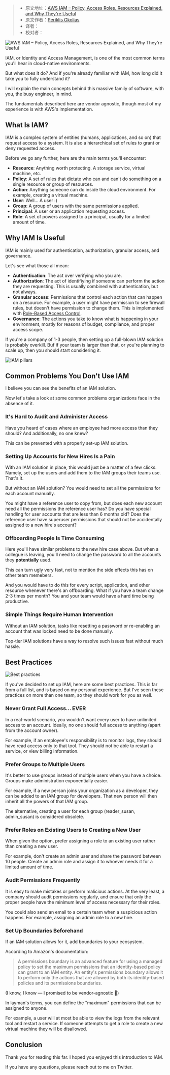 > -  原文地址：[AWS IAM – Policy, Access Roles, Resources Explained, and Why They're Useful](https://www.freecodecamp.org/news/the-introduction-to-iam-i-wish-i-had/)
> -  原文作者：[Periklis Gkolias](https://www.freecodecamp.org/news/author/periklis-gkolias/)
> -  译者：
> -  校对者：

![AWS IAM – Policy, Access Roles, Resources Explained, and Why They're Useful](https://www.freecodecamp.org/news/content/images/size/w2000/2022/04/g7In5Xr-2.jpg)

IAM, or Identity and Access Management, is one of the most common terms you'll hear in cloud-native environments.

But what does it do? And if you're already familiar with IAM, how long did it take you to fully understand it?

I will explain the main concepts behind this massive family of software, with you, the busy engineer, in mind.

The fundamentals described here are vendor agnostic, though most of my experience is with AWS's implementation.

## What Is IAM?

IAM is a complex system of entities (humans, applications, and so on) that request access to a system. It is also a hierarchical set of rules to grant or deny requested access.

Before we go any further, here are the main terms you'll encounter:

-   **Resource**: Anything worth protecting. A storage service, virtual machine, etc.
-   **Policy**: A set of rules that dictate who can and can't do something on a single resource or group of resources.
-   **Action**: Anything someone can do inside the cloud environment. For example, creating a virtual machine.
-   **User**: Well... A user :)
-   **Group**: A group of users with the same permissions applied.
-   **Principal**: A user or an application requesting access.
-   **Role**: A set of powers assigned to a principal, usually for a limited amount of time.

## Why IAM Is Useful

IAM is mainly used for authentication, authorization, granular access, and governance.

Let's see what those all mean:

-   **Authentication**: The act over verifying who you are.
-   **Authorization**: The act of identifiying if someone can perform the action they are requesting. This is usually combined with authentication, but not always.
-   **Granular access**: Permissions that control each action that can happen on a resource. For example, a user might have permission to see firewall rules, but doesn't have permission to change them. This is implemented with [Role-Based Access Control](https://en.wikipedia.org/wiki/Role-based_access_control).
-   **Governance**: The actions you take to know what is happening in your environment, mostly for reasons of budget, compliance, and proper access scope.

If you're a company of 1-3 people, then setting up a full-blown IAM solution is probably overkill. Buf if your team is larger than that, or you're planning to scale up, then you should start considering it.

![IAM pillars](https://www.freecodecamp.org/news/content/images/2022/04/WxyvyO4.jpg)

## Common Problems You Don't Use IAM

I believe you can see the benefits of an IAM solution.

Now let's take a look at some common problems organizations face in the absence of it.

### It's Hard to Audit and Administer Access

Have you heard of cases where an employee had more access than they should? And additionally, no one knew?

This can be prevented with a properly set-up IAM solution.

### Setting Up Accounts for New Hires Is a Pain

With an IAM solution in place, this would just be a matter of a few clicks. Namely, set up the users and add them to the IAM groups their teams use. That's it.

But without an IAM solution? You would need to set all the permissions for each account manually.

You might have a reference user to copy from, but does each new account need all the permissions the reference user has? Do you have special handling for user accounts that are less than 6 months old? Does the reference user have superuser permissions that should not be accidentally assigned to a new hire's account?

### Offboarding People Is Time Consuming

Here you'll have similar problems to the new hire case above. But when a collegue is leaving, you'll need to change the password to all the accounts they **potentially** used.

This can turn ugly very fast, not to mention the side effects this has on other team memebers.

And you would have to do this for every script, application, and other resource whenever there's an offboarding. What if you have a team change 2-3 times per month? You and your team would have a hard time being productive.

### Simple Things Require Human Intervention

Without an IAM solution, tasks like resetting a password or re-enabling an account that was locked need to be done manually.

Top-tier IAM solutions have a way to resolve such issues fast without much hassle.

## Best Practices

![Best practices](https://www.freecodecamp.org/news/content/images/2022/04/M7N8blv.jpg)

If you've decided to set up IAM, here are some best practices. This is far from a full list, and is based on my personal experience. But I've seen these practices on more than one team, so they should work for you as well.

### Never Grant Full Access... EVER

In a real-world scenario, you wouldn't want every user to have unlimited access to an account. Ideally, no one should full access to anything (apart from the account owner).

For example, if an employee's responsibility is to monitor logs, they should have read access only to that tool. They should not be able to restart a service, or view billing information.

### Prefer Groups to Multiple Users

It's better to use groups instead of multiple users when you have a choice. Groups make administration exponentially easier.

For example, if a new person joins your organization as a developer, they can be added to an IAM group for developers. That new person will then inherit all the powers of that IAM group.

The alternative, creating a user for each group (reader\_susan, admin\_susan) is considered obsolete.

### Prefer Roles on Existing Users to Creating a New User

When given the option, prefer assigning a role to an existing user rather than creating a new user.

For example, don't create an admin user and share the password between 10 people. Create an admin role and assign it to whoever needs it for a limited amount of time.

### Audit Permissions Frequently

It is easy to make mistakes or perform malicious actions. At the very least, a company should audit permissions regularly, and ensure that only the proper people have the minimum level of access necessary for their roles.

You could also send an email to a certain team when a suspicious action happens. For example, assigning an admin role to a new hire.

### Set Up Boundaries Beforehand

If an IAM solution allows for it, add boundaries to your ecosystem.

According to Amazon's documentation:

> A permissions boundary is an advanced feature for using a managed policy to set the maximum permissions that an identity-based policy can grant to an IAM entity. An entity's permissions boundary allows it to perform only the actions that are allowed by both its identity-based policies and its permissions boundaries.

(I know, I know — I promised to be vendor-agnostic 🙂)

In layman's terms, you can define the "maximum" permissions that can be assigned to anyone.

For example, a user will at most be able to view the logs from the relevant tool and restart a service. If someone attempts to get a role to create a new virtual machine they will be disallowed.

## Conclusion

Thank you for reading this far. I hoped you enjoyed this introduction to IAM.

If you have any questions, please reach out to me on Twitter.